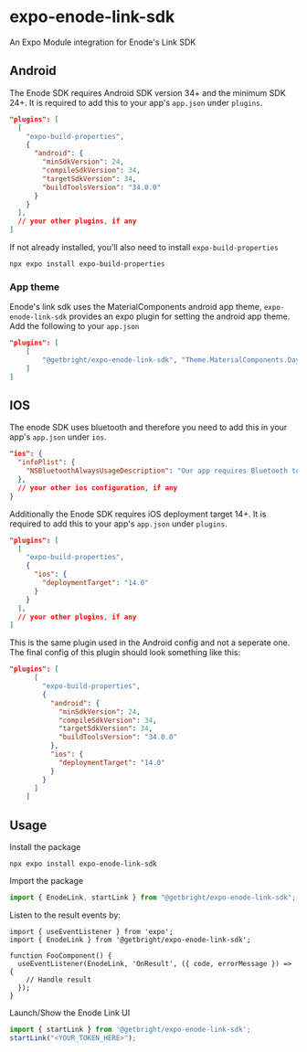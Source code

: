 # expo-enode-link-sdk

An Expo Module integration for Enode's Link SDK

## Android

The Enode SDK requires Android SDK version 34+ and the minimum SDK 24+. It is required to add this to your app's `app.json` under `plugins`.

```json
"plugins": [
  [
    "expo-build-properties",
    {
      "android": {
        "minSdkVersion": 24,
        "compileSdkVersion": 34,
        "targetSdkVersion": 34,
        "buildToolsVersion": "34.0.0"
      }
    }
  ],
  // your other plugins, if any
]
```

If not already installed, you'll also need to install `expo-build-properties`

```
npx expo install expo-build-properties
```

### App theme

Enode's link sdk uses the MaterialComponents android app theme, `expo-enode-link-sdk` provides an expo plugin for setting the android app theme. Add the following to your `app.json`

```json
"plugins": [
    [
        "@getbright/expo-enode-link-sdk", "Theme.MaterialComponents.DayNight.NoActionBar"
    ]
]
```

## IOS

The enode SDK uses bluetooth and therefore you need to add this in your app's `app.json` under `ios`.

```json
"ios": {
  "infoPlist": {
    "NSBluetoothAlwaysUsageDescription": "Our app requires Bluetooth to connect with energy devices, enabling efficient device management and enhanced user experience."
  },
  // your other ios configuration, if any
}
```

Additionally the Enode SDK requires iOS deployment target 14+. It is required to add this to your app's `app.json` under `plugins`.

```json
"plugins": [
  [
    "expo-build-properties",
    {
      "ios": {
        "deploymentTarget": "14.0"
      }
    }
  ],
  // your other plugins, if any
]
```

This is the same plugin used in the Android config and not a seperate one. The final config of this plugin should look something like this:

```json
"plugins": [
      [
        "expo-build-properties",
        {
          "android": {
            "minSdkVersion": 24,
            "compileSdkVersion": 34,
            "targetSdkVersion": 34,
            "buildToolsVersion": "34.0.0"
          },
          "ios": {
            "deploymentTarget": "14.0"
          }
        }
      ]
    ]
```

## Usage

Install the package

```
npx expo install expo-enode-link-sdk
```

Import the package

```ts
import { EnodeLink, startLink } from "@getbright/expo-enode-link-sdk";
```

Listen to the result events by:

```tsx
import { useEventListener } from 'expo';
import { EnodeLink } from '@getbright/expo-enode-link-sdk';

function FooComponent() {
  useEventListener(EnodeLink, 'OnResult', ({ code, errorMessage }) => {
    // Handle result
  });
}
```

Launch/Show the Enode Link UI

```ts
import { startLink } from '@getbright/expo-enode-link-sdk';
startLink("<YOUR_TOKEN_HERE>");
```
